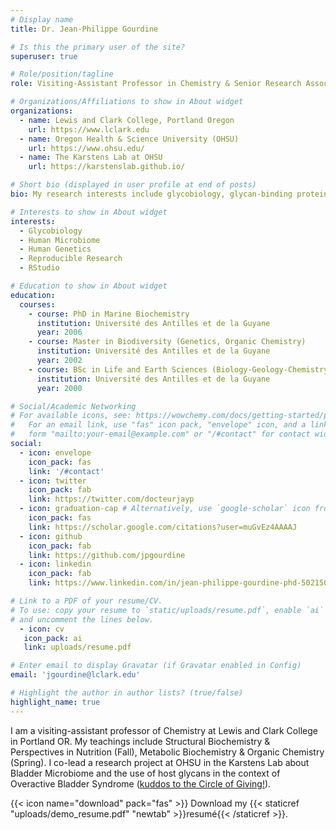 ```yaml
---
# Display name
title: Dr. Jean-Philippe Gourdine

# Is this the primary user of the site?
superuser: true

# Role/position/tagline
role: Visiting-Assistant Professor in Chemistry & Senior Research Associate

# Organizations/Affiliations to show in About widget
organizations:
  - name: Lewis and Clark College, Portland Oregon
    url: https://www.lclark.edu
  - name: Oregon Health & Science University (OHSU)
    url: https://www.ohsu.edu/
  - name: The Karstens Lab at OHSU
    url: https://karstenslab.github.io/

# Short bio (displayed in user profile at end of posts)
bio: My research interests include glycobiology, glycan-binding proteins, human microbiome & data standards.

# Interests to show in About widget
interests:
  - Glycobiology
  - Human Microbiome
  - Human Genetics
  - Reproducible Research
  - RStudio

# Education to show in About widget
education:
  courses:
    - course: PhD in Marine Biochemistry
      institution: Université des Antilles et de la Guyane
      year: 2006
    - course: Master in Biodiversity (Genetics, Organic Chemistry)
      institution: Université des Antilles et de la Guyane
      year: 2002
    - course: BSc in Life and Earth Sciences (Biology-Geology-Chemistry-Maths)
      institution: Université des Antilles et de la Guyane
      year: 2000

# Social/Academic Networking
# For available icons, see: https://wowchemy.com/docs/getting-started/page-builder/#icons
#   For an email link, use "fas" icon pack, "envelope" icon, and a link in the
#   form "mailto:your-email@example.com" or "/#contact" for contact widget.
social:
  - icon: envelope
    icon_pack: fas
    link: '/#contact'
  - icon: twitter
    icon_pack: fab
    link: https://twitter.com/docteurjayp
  - icon: graduation-cap # Alternatively, use `google-scholar` icon from `ai` icon pack
    icon_pack: fas
    link: https://scholar.google.com/citations?user=muGvEz4AAAAJ
  - icon: github
    icon_pack: fab
    link: https://github.com/jpgourdine
  - icon: linkedin
    icon_pack: fab
    link: https://www.linkedin.com/in/jean-philippe-gourdine-phd-5021501b/

# Link to a PDF of your resume/CV.
# To use: copy your resume to `static/uploads/resume.pdf`, enable `ai` icons in `params.toml`,
# and uncomment the lines below.
  - icon: cv
   icon_pack: ai
   link: uploads/resume.pdf

# Enter email to display Gravatar (if Gravatar enabled in Config)
email: 'jgourdine@lclark.edu'

# Highlight the author in author lists? (true/false)
highlight_name: true
---
```


I am a visiting-assistant professor of Chemistry at Lewis and Clark College in Portland OR. My teachings include Structural Biochemistry & Perspectives in Nutrition (Fall), Metabolic Biochemistry & Organic Chemistry (Spring). I co-lead a research project at OHSU in the Karstens Lab about Bladder Microbiome and the use of host glycans in the context of Overactive Bladder Syndrome ([kuddos to the Circle of Giving!](https://www.ohsu.edu/womens-health/circle-giving#:~:text=Established%20in%202006%2C%20the%20Center,women's%20health%20research%20at%20OHSU)).

{{< icon name="download" pack="fas" >}} Download my {{< staticref "uploads/demo_resume.pdf" "newtab" >}}resumé{{< /staticref >}}.
